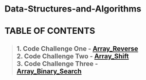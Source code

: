 # Data-Structures-and-Algorithms

# TABLE OF CONTENTS
> ## 1. Code Challenge One - [Array_Reverse](https://github.com/kochsj/python-data-structures-and-algorithms/tree/master/challenges/array_reverse)<br>2. Code Challenge Two - [Array_Shift](https://github.com/kochsj/python-data-structures-and-algorithms/tree/master/challenges/array_shift)<br>3. Code Challenge Three - [Array_Binary_Search](https://github.com/kochsj/python-data-structures-and-algorithms/tree/master/challenges/array_binary_search)

